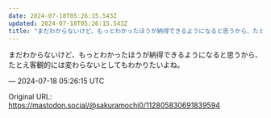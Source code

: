```yaml
---
date: 2024-07-18T05:26:15.543Z
updated: 2024-07-18T05:26:15.543Z
title: "まだわからないけど、もっとわかったほうが納得できるようになると思うから、たとえ客[...]"
---
```


<p>まだわからないけど、もっとわかったほうが納得できるようになると思うから、たとえ客観的には変わらないとしてもわかりたいよね。</p>

&mdash; 2024-07-18 05:26:15 UTC

Original URL: https://mastodon.social/@sakuramochi0/112805830691839594
